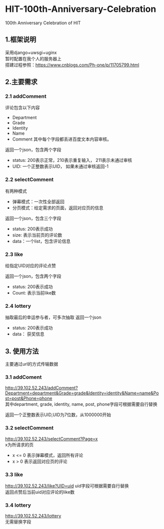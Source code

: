 # HIT-100th-Anniversary-Celebration
100th Anniversary Celebration of HIT

## 1.框架说明
采用django+uwsgi+uginx  
暂时配置在我个人的服务器上  
搭建过程参照：https://www.cnblogs.com/Ph-one/p/11705799.html  

## 2.主要需求
### 2.1 addComment
评论包含以下内容
- Department
- Grade
- Identity
- Name
- Comment
其中每个字段都丢进百度文本内容审核。

返回一个json，包含两个字段  
- status: 200表示正常，210表示重复输入， 211表示未通过审核
- UID: 一个正整数表示UID， 如果未通过审核返回-1

### 2.2 selectComment
有两种模式
- 弹幕模式：一次性全部返回
- 分页模式：给定需求的页面，返回对应页的信息

返回一个json，包含三个字段
- status: 200表示成功
- size: 表示当前页的评论数
- data：一个list，包含评论信息
### 2.3 like
给指定UID对应的评论点赞

返回一个json，包含两个字段
- status: 200表示成功
- Count: 表示当前like数

### 2.4 lottery
抽取最后的幸运参与者，可多次抽取
返回一个json
- status: 200表示成功
- data： 获奖信息

## 3. 使用方法
主要通过url的方式传输数据

### 3.1 addComent
http://39.102.52.243/addComment?Department=department&Grade=grade&Identity=identity&Name=name&Post=post&Phone=phone  
其中department, grade, identity, name, post, phone字段可根据需要自行替换  

返回一个正整数表示UID,UID为7位数，从1000000开始

### 3.2 selectComment
http://39.102.52.243/selectComment?Page=x  
x为所请求的页
- x <= 0 表示弹幕模式，返回所有评论
- x > 0 表示返回对应页的评论  

### 3.3 like
http://39.102.52.243/like?UID=uid
uid字段可根据需要自行替换  
返回点赞后当前uid对应评论的like数

### 3.4 lottery
http://39.102.52.243/lottery  
无需替换字段